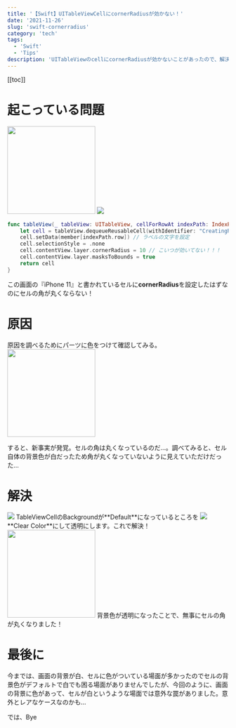```yaml
---
title: '【Swift】UITableViewCellにcornerRadiusが効かない！'
date: '2021-11-26'
slug: 'swift-cornerradius'
category: 'tech'
tags:
  - 'Swift'
  - 'Tips'
description: 'UITableViewのcellにcornerRadiusが効かないことがあったので、解決した方法を紹介します。とても簡単な解決策でしたが、割と罠かもしれません。'
---
```


[[toc]]

# 起こっている問題

<img src="@image/1.png" width="200">

<img src="@image/2.png">

```swift
func tableView(_ tableView: UITableView, cellForRowAt indexPath: IndexPath) -> UITableViewCell {
    let cell = tableView.dequeueReusableCell(withIdentifier: "CreatingRoomTableViewCell", for: indexPath) as! CreatingRoomTableViewCell
    cell.setData(member[indexPath.row]) // ラベルの文字を設定
    cell.selectionStyle = .none
    cell.contentView.layer.cornerRadius = 10 // こいつが効いてない！！！
    cell.contentView.layer.masksToBounds = true
    return cell
}
```

この画面の『iPhone 11』と書かれているセルに**cornerRadius**を設定したはずなのにセルの角が丸くならない！

# 原因

原因を調べるためにパーツに色をつけて確認してみる。
<img src="@image/3.png" width="200">

すると、新事実が発覚。セルの角は丸くなっているのだ...。調べてみると、セル自体の背景色が白だったため角が丸くなっていないように見えていただけだった...

# 解決

<img src="@image/4.png">
TableViewCellのBackgroundが**Default**になっているところを
<img src="@image/5.png">
**Clear Color**にして透明にします。これで解決！
<img src="@image/6.png" width="200">
背景色が透明になったことで、無事にセルの角が丸くなりました！

# 最後に

今までは、画面の背景が白、セルに色がついている場面が多かったのでセルの背景色がデフォルトで白でも困る場面がありませんでしたが、今回のように、画面の背景に色があって、セルが白というような場面では意外な罠がありました。意外とレアなケースなのかも...

では、Bye
